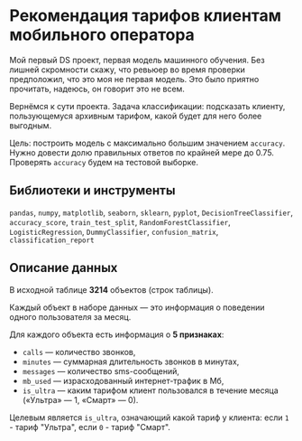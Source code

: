 # Рекомендация тарифов клиентам мобильного оператора

Мой первый DS проект, первая модель машинного обучения. Без лишней скромности скажу, что ревьюер во время проверки предположил, что это моя не первая модель. Это было приятно прочитать, надеюсь, он говорит это не всем.

Вернёмся к сути проекта. Задача классификации: подсказать клиенту, пользующемуся архивным тарифом, какой будет для него более выгодным.

Цель: построить модель с максимально большим значением `accuracy`. Нужно довести долю правильных ответов по крайней мере до 0.75. Проверять `accuracy` будем на тестовой выборке.

## Библиотеки и инструменты

`pandas`, `numpy`, `matplotlib`, `seaborn`, `sklearn`, `pyplot`, `DecisionTreeClassifier`, `accuracy_score`, `train_test_split`, `RandomForestClassifier`, `LogisticRegression`, `DummyClassifier`, `confusion_matrix`, `classification_report`

## Описание данных

В исходной таблице **3214** объектов (строк таблицы). 

Каждый объект в наборе данных — это информация о поведении одного пользователя за месяц.

Для каждого объекта есть информация о **5 признаках**:

- `сalls` — количество звонков,
- `minutes` — суммарная длительность звонков в минутах,
- `messages` — количество sms-сообщений,
- `mb_used` — израсходованный интернет-трафик в Мб,
- `is_ultra` — каким тарифом клиент пользовался в течение месяца («Ультра» — 1, «Смарт» — 0).

Целевым является `is_ultra`, означающий какой тариф у клиента: если `1` - тариф "Ультра", если `0` - тариф "Смарт".

